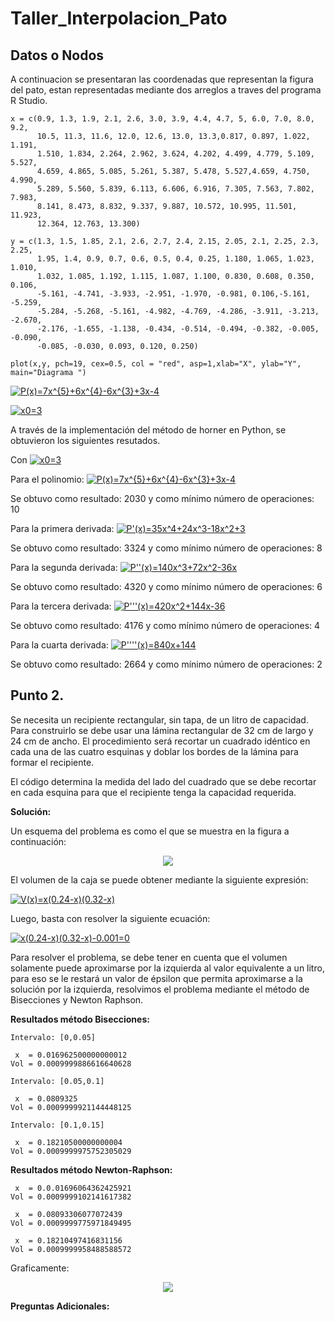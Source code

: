 # Taller_Interpolacion_Pato
## Datos o Nodos
A continuacion se presentaran las coordenadas que representan la figura del pato, estan representadas mediante dos arreglos a traves del programa R Studio.
```
x = c(0.9, 1.3, 1.9, 2.1, 2.6, 3.0, 3.9, 4.4, 4.7, 5, 6.0, 7.0, 8.0, 9.2, 
      10.5, 11.3, 11.6, 12.0, 12.6, 13.0, 13.3,0.817, 0.897, 1.022, 1.191,
      1.510, 1.834, 2.264, 2.962, 3.624, 4.202, 4.499, 4.779, 5.109, 5.527,
      4.659, 4.865, 5.085, 5.261, 5.387, 5.478, 5.527,4.659, 4.750, 4.990, 
      5.289, 5.560, 5.839, 6.113, 6.606, 6.916, 7.305, 7.563, 7.802, 7.983,
      8.141, 8.473, 8.832, 9.337, 9.887, 10.572, 10.995, 11.501, 11.923, 
      12.364, 12.763, 13.300)

y = c(1.3, 1.5, 1.85, 2.1, 2.6, 2.7, 2.4, 2.15, 2.05, 2.1, 2.25, 2.3, 2.25,
      1.95, 1.4, 0.9, 0.7, 0.6, 0.5, 0.4, 0.25, 1.180, 1.065, 1.023, 1.010, 
      1.032, 1.085, 1.192, 1.115, 1.087, 1.100, 0.830, 0.608, 0.350, 0.106, 
      -5.161, -4.741, -3.933, -2.951, -1.970, -0.981, 0.106,-5.161, -5.259, 
      -5.284, -5.268, -5.161, -4.982, -4.769, -4.286, -3.911, -3.213, -2.670,
      -2.176, -1.655, -1.138, -0.434, -0.514, -0.494, -0.382, -0.005, -0.090,
      -0.085, -0.030, 0.093, 0.120, 0.250)
      
plot(x,y, pch=19, cex=0.5, col = "red", asp=1,xlab="X", ylab="Y", main="Diagrama ")

```


<a href="https://www.codecogs.com/eqnedit.php?latex=P(x)=7x^{5}+6x^{4}-6x^{3}+3x-4" target="_blank"><img src="https://latex.codecogs.com/gif.latex?P(x)=7x^{5}+6x^{4}-6x^{3}+3x-4" title="P(x)=7x^{5}+6x^{4}-6x^{3}+3x-4" /></a>

<a href="https://www.codecogs.com/eqnedit.php?latex=x0=3" target="_blank"><img src="https://latex.codecogs.com/gif.latex?x0=3" title="x0=3" /></a>

A través de la implementación del método de horner en Python, se obtuvieron los siguientes resutados.

Con <a href="https://www.codecogs.com/eqnedit.php?latex=x0=3" target="_blank"><img src="https://latex.codecogs.com/gif.latex?x0=3" title="x0=3" /></a>

Para el polinomio: <a href="https://www.codecogs.com/eqnedit.php?latex=P(x)=7x^{5}+6x^{4}-6x^{3}+3x-4" target="_blank"><img src="https://latex.codecogs.com/gif.latex?P(x)=7x^{5}+6x^{4}-6x^{3}+3x-4" title="P(x)=7x^{5}+6x^{4}-6x^{3}+3x-4" /></a>

Se obtuvo como resultado: 2030 y como mínimo número de operaciones: 10

Para la primera derivada: <a href="https://www.codecogs.com/eqnedit.php?latex=P'(x)=35x^4+24x^3-18x^2+3" target="_blank"><img src="https://latex.codecogs.com/gif.latex?P'(x)=35x^4+24x^3-18x^2+3" title="P'(x)=35x^4+24x^3-18x^2+3" /></a>

Se obtuvo como resultado: 3324 y como mínimo número de operaciones: 8

Para la segunda derivada: <a href="https://www.codecogs.com/eqnedit.php?latex=P''(x)=140x^3+72x^2-36x" target="_blank"><img src="https://latex.codecogs.com/gif.latex?P''(x)=140x^3+72x^2-36x" title="P''(x)=140x^3+72x^2-36x" /></a>

Se obtuvo como resultado: 4320 y como mínimo número de operaciones: 6

Para la tercera derivada: <a href="https://www.codecogs.com/eqnedit.php?latex=P'''(x)=420x^2+144x-36" target="_blank"><img src="https://latex.codecogs.com/gif.latex?P'''(x)=420x^2+144x-36" title="P'''(x)=420x^2+144x-36" /></a>

Se obtuvo como resultado: 4176 y como mínimo número de operaciones: 4

Para la cuarta derivada: <a href="https://www.codecogs.com/eqnedit.php?latex=P''''(x)=840x+144" target="_blank"><img src="https://latex.codecogs.com/gif.latex?P''''(x)=840x+144" title="P''''(x)=840x+144" /></a>

Se obtuvo como resultado: 2664 y como mínimo número de operaciones: 2

## Punto 2. 

Se necesita un recipiente rectangular, sin tapa, de un litro de capacidad. Para construirlo se debe usar una lámina rectangular de 32 cm de largo y 24 cm de ancho. El procedimiento será recortar un cuadrado idéntico en cada una de las cuatro esquinas y doblar los bordes de la lámina para formar el recipiente. 

El código determina la medida del lado del cuadrado que se debe recortar en cada esquina para que el recipiente tenga la capacidad requerida. 

**Solución:** 

Un esquema del problema es como el que se muestra en la figura a continuación: 

<p align="center">
  <img src="Grafica_Punto2.png">
</p>

El volumen de la caja se puede obtener mediante la siguiente expresión:

<a href="https://www.codecogs.com/eqnedit.php?latex=V(x)=x(0.24-x)(0.32-x)" target="_blank"><img src="https://latex.codecogs.com/gif.latex?V(x)=x(0.24-x)(0.32-x)" title="V(x)=x(0.24-x)(0.32-x)" /></a>

Luego, basta con resolver la siguiente ecuación: 

<a href="https://www.codecogs.com/eqnedit.php?latex=V(x)=x(0.24-x)(0.32-x)" target="_blank"><img src="https://latex.codecogs.com/gif.latex?x(0.24-x)(0.32-x)-0.001=0" title="x(0.24-x)(0.32-x)-0.001=0" /></a>

Para resolver el problema, se debe tener en cuenta que el volumen solamente puede aproximarse por la izquierda al valor equivalente a un litro, para eso se le restará un valor de épsilon que permita aproximarse a la solución por la izquierda, resolvimos el problema mediante el método de Bisecciones y Newton Raphson. 

**Resultados método Bisecciones:** 

```
Intervalo: [0,0.05]

 x  = 0.016962500000000012
Vol = 0.0009999886616640628

Intervalo: [0.05,0.1]

 x  = 0.0809325
Vol = 0.0009999921144448125

Intervalo: [0.1,0.15]

 x  = 0.18210500000000004
Vol = 0.0009999975752305029

```

**Resultados método Newton-Raphson:** 
```
 x  = 0.0.01696064362425921
Vol = 0.0009999102141617382

 x  = 0.08093306077072439
Vol = 0.0009999775971849495

 x  = 0.18210497416831156
Vol = 0.0009999958488588572

```

Graficamente: 

<p align="center">
  <img src="f2.png">
</p>

**Preguntas Adicionales:**
